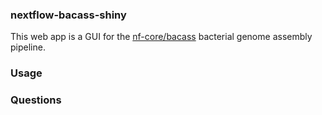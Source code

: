 ### nextflow-bacass-shiny

This web app is a GUI for the [nf-core/bacass](https://nf-core/bacass) bacterial genome assembly pipeline. 

### Usage

### Questions
